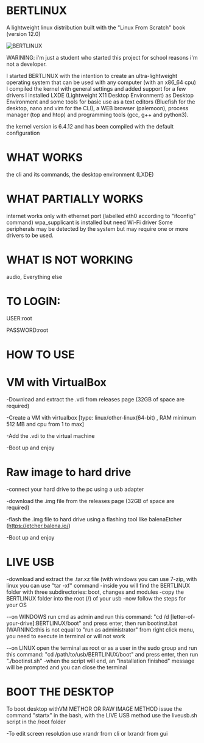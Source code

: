 # BERTLINUX


A lightweight linux distribution built with the "Linux From Scratch" book (version 12.0)

![BERTLINUX](https://github.com/gbertuzzi05/BERTLINUX/assets/106744847/12d48007-3e45-4c46-83ba-041beca3e2bf)





WARINING: i'm just a student who started this project for school reasons i'm not a developer.





I started BERTLINUX with the intention to create an ultra-lightweight operating system that can be used with any computer (with an x86_64 cpu)
I compiled the kernel with general settings and added support for a few drivers
I installed LXDE (Lightweight X11 Desktop Environment) as Desktop Environment and some tools for basic use as a text editors (Bluefish for the desktop, nano and vim for the CLI), a WEB browser (palemoon), process manager (top and htop) and programming tools (gcc, g++ and python3).

the kernel version is 6.4.12 and has been compiled with the default configuration

# WHAT WORKS



the cli and its commands, the desktop environment (LXDE) 

# WHAT PARTIALLY WORKS


internet works only with ethernet port (labelled eth0 according to "ifconfig" command) wpa_supplicant is installed but need Wi-Fi driver
Some peripherals may be detected by the system but may require one or more drivers to be used.
# WHAT IS NOT WORKING


audio, Everything else


# TO LOGIN:

USER:root

PASSWORD:root





# HOW TO USE 



# VM with VirtualBox
-Download and extract the .vdi from releases page (32GB of space are required)


-Create a VM vith virtualbox [type: linux/other-linux(64-bit) , RAM minimum 512 MB and cpu from 1 to max]


-Add the .vdi to the virtual machine


-Boot up and enjoy


# Raw image to hard drive

-connect your hard drive to the pc using a usb adapter

-download the .img file from the releases page (32GB of space are required)

-flash the .img file to hard drive using a flashing tool like balenaEtcher (https://etcher.balena.io/)

-Boot up and enjoy


# LIVE USB

-download and extract the .tar.xz file (with windows you can use 7-zip, with linux you can use "tar -xf" command
-inside you will find the BERTLINUX folder with three subdirectories: boot, changes and modules
-copy the BERTLINUX folder into the root (/) of your usb
-now follow the steps for your OS 


--on WINDOWS run cmd as admin and run this command: "cd /d [letter-of-your-drive]:BERTLINUX/boot" and press enter, then run bootinst.bat (WARNING:this is not equal to "run as administrator" from right click menu, you need to execute in terminal or will not work



--on LINUX open the terminal as root or as a user in the sudo group and run this command: "cd /path/to/usb/BERTLINUX/boot" and press enter, then run "./bootinst.sh" 
-when the script will end, an "installation finished" message will be prompted and you can close the terminal

# BOOT THE DESKTOP


  To boot desktop withVM METHOR OR RAW IMAGE METHOD issue the command "startx" in the bash, with the LIVE USB method use the liveusb.sh script in the /root folder



-To edit screen resolution use xrandr from cli or lxrandr from gui


